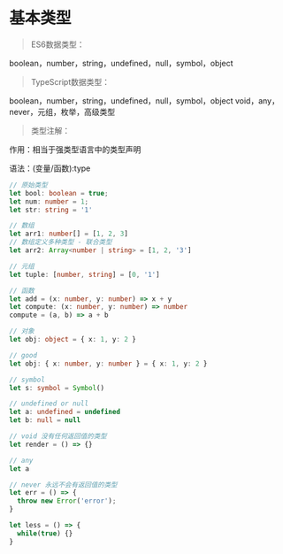 # 基本类型

> ES6数据类型：

boolean，number，string，undefined，null，symbol，object

> TypeScript数据类型：

boolean，number，string，undefined，null，symbol，object
void，any，never，元组，枚举，高级类型

> 类型注解：

作用：相当于强类型语言中的类型声明

语法：(变量/函数):type

```typescript
// 原始类型
let bool: boolean = true;
let num: number = 1;
let str: string = '1'

// 数组
let arr1: number[] = [1, 2, 3]
// 数组定义多种类型 - 联合类型
let arr2: Array<number | string> = [1, 2, '3']

// 元组
let tuple: [number, string] = [0, '1']

// 函数
let add = (x: number, y: number) => x + y
let compute: (x: number, y: number) => number
compute = (a, b) => a + b

// 对象
let obj: object = { x: 1, y: 2 }

// good
let obj: { x: number, y: number } = { x: 1, y: 2 }

// symbol
let s: symbol = Symbol()

// undefined or null
let a: undefined = undefined
let b: null = null

// void 没有任何返回值的类型
let render = () => {}

// any
let a

// never 永远不会有返回值的类型
let err = () => {
  throw new Error('error');
}

let less = () => {
  while(true) {}
}
```

